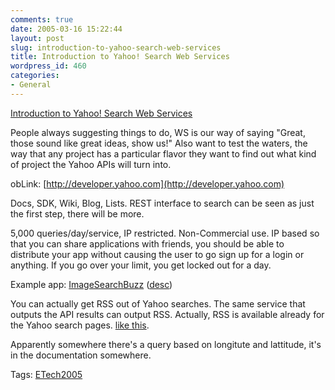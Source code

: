 ```yaml
---
comments: true
date: 2005-03-16 15:22:44
layout: post
slug: introduction-to-yahoo-search-web-services
title: Introduction to Yahoo! Search Web Services
wordpress_id: 460
categories:
- General
---
```


[Introduction to Yahoo! Search Web Services](http://conferences.oreillynet.com/cs/et2005/view/e_sess/7033)

People always suggesting things to do, WS is our way of saying "Great, those sound like great ideas, show us!" Also want to test the waters, the way that any project has a particular flavor they want to find out what kind of project the Yahoo APIs will turn into.

obLink: [http://developer.yahoo.com](http://developer.yahoo.com)

Docs, SDK, Wiki, Blog, Lists. REST interface to search can be seen as just the first step, there will be more.

5,000 queries/day/service, IP restricted. Non-Commercial use. IP based so that you can share applications with friends, you should be able to distribute your app without causing the user to go sign up for a login or anything. If you go over your limit, you get locked out for a day.

Example app: [ImageSearchBuzz](http://buzz.progphp.com/) ([desc](http://toys.lerdorf.com/archives/33-Buzzing-the-Yahoo!-Search-Web-Services.html))

You can actually get RSS out of Yahoo searches.  The same service that outputs the API results can output RSS.  Actually, RSS is available already for the Yahoo search pages. [like this](http://api.search.yahoo.com/WebSearchService/rss/webSearch.xml?appid=yahoosearchwebrss&query=bitsplitter&adult_ok=1).

Apparently somewhere there's a query based on longitute and lattitude, it's in the documentation somewhere.

Tags: [ETech2005](http://www.bitsplitter.net/tag.php/etech2005)
